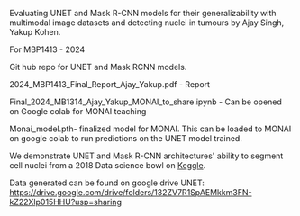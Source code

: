 Evaluating UNET and Mask R-CNN models for their generalizability with multimodal image datasets and detecting nuclei in tumours
by Ajay Singh, Yakup Kohen.

For MBP1413 - 2024 

Git hub repo for UNET and Mask RCNN models.

2024_MBP1413_Final_Report_Ajay_Yakup.pdf - Report

Final_2024_MB1314_Ajay_Yakup_MONAI_to_share.ipynb - Can be opened on Google colab for MONAI teaching

Monai_model.pth- finalized model for MONAI. This can be loaded to MONAI on google colab to run predictions on the UNET model trained. 
	
We demonstrate UNET and Mask R-CNN architectures' ability to segment cell nuclei from a 2018 Data science bowl on [Keggle]([url](https://www.kaggle.com/c/data-science-bowl-2018)).  

Data generated can be found on google drive
UNET: https://drive.google.com/drive/folders/132ZV7R1SpAEMkkm3FN-kZ22Xlp015HHU?usp=sharing
